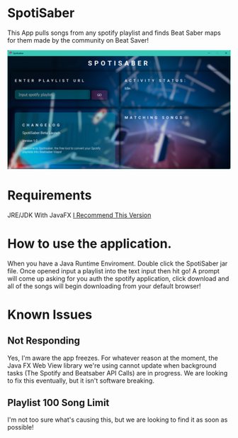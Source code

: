 # SpotiSaber
This App pulls songs from any spotify playlist and finds Beat Saber maps for them made by the community on Beat Saver!

![Image](https://github.com/jerrymarshall2004/spotisaber/blob/main/preview.png)

# Requirements
JRE/JDK With JavaFX
[I Recommend This Version](https://www.oracle.com/ca-en/java/technologies/javase/javase-jdk8-downloads.html)

# How to use the application.
When you have a Java Runtime Enviroment. Double click the SpotiSaber jar file. Once opened input a playlist into the text input then hit go! A prompt will come up asking for you auth the spotify application, click download and all of the songs will begin downloading from your default browser!

# Known Issues
## Not Responding
Yes, I'm aware the app freezes. For whatever reason at the moment, the Java FX Web View library we're using cannot update when background tasks (The Spotify and Beatsaber API Calls) are in progress. We are looking to fix this eventually, but it isn't software breaking.

## Playlist 100 Song Limit
I'm not too sure what's causing this, but we are looking to find it as soon as possible!
